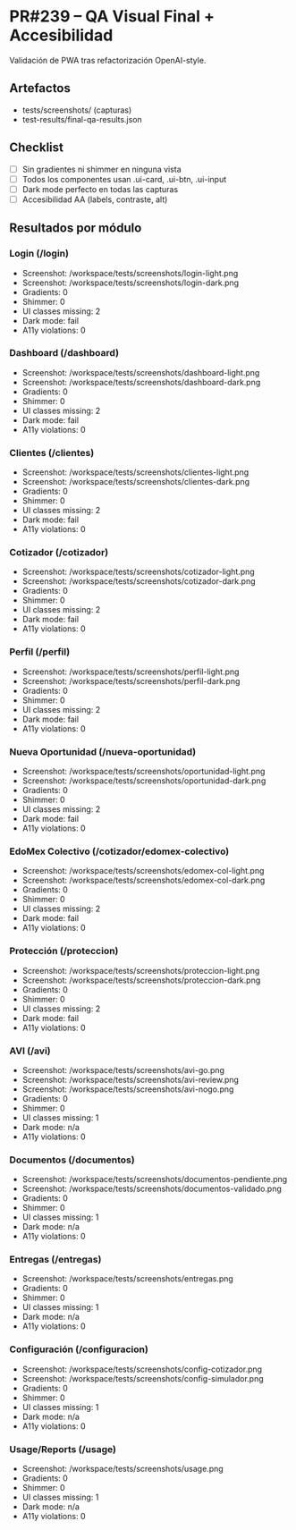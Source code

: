 # PR#239 – QA Visual Final + Accesibilidad

Validación de PWA tras refactorización OpenAI-style.

## Artefactos
- tests/screenshots/ (capturas)
- test-results/final-qa-results.json

## Checklist
- [ ] Sin gradientes ni shimmer en ninguna vista
- [ ] Todos los componentes usan .ui-card, .ui-btn, .ui-input
- [ ] Dark mode perfecto en todas las capturas
- [ ] Accesibilidad AA (labels, contraste, alt)

## Resultados por módulo

### Login (/login)
- Screenshot: /workspace/tests/screenshots/login-light.png
- Screenshot: /workspace/tests/screenshots/login-dark.png
- Gradients: 0
- Shimmer: 0
- UI classes missing: 2
- Dark mode: fail
- A11y violations: 0

### Dashboard (/dashboard)
- Screenshot: /workspace/tests/screenshots/dashboard-light.png
- Screenshot: /workspace/tests/screenshots/dashboard-dark.png
- Gradients: 0
- Shimmer: 0
- UI classes missing: 2
- Dark mode: fail
- A11y violations: 0

### Clientes (/clientes)
- Screenshot: /workspace/tests/screenshots/clientes-light.png
- Screenshot: /workspace/tests/screenshots/clientes-dark.png
- Gradients: 0
- Shimmer: 0
- UI classes missing: 2
- Dark mode: fail
- A11y violations: 0

### Cotizador (/cotizador)
- Screenshot: /workspace/tests/screenshots/cotizador-light.png
- Screenshot: /workspace/tests/screenshots/cotizador-dark.png
- Gradients: 0
- Shimmer: 0
- UI classes missing: 2
- Dark mode: fail
- A11y violations: 0

### Perfil (/perfil)
- Screenshot: /workspace/tests/screenshots/perfil-light.png
- Screenshot: /workspace/tests/screenshots/perfil-dark.png
- Gradients: 0
- Shimmer: 0
- UI classes missing: 2
- Dark mode: fail
- A11y violations: 0

### Nueva Oportunidad (/nueva-oportunidad)
- Screenshot: /workspace/tests/screenshots/oportunidad-light.png
- Screenshot: /workspace/tests/screenshots/oportunidad-dark.png
- Gradients: 0
- Shimmer: 0
- UI classes missing: 2
- Dark mode: fail
- A11y violations: 0

### EdoMex Colectivo (/cotizador/edomex-colectivo)
- Screenshot: /workspace/tests/screenshots/edomex-col-light.png
- Screenshot: /workspace/tests/screenshots/edomex-col-dark.png
- Gradients: 0
- Shimmer: 0
- UI classes missing: 2
- Dark mode: fail
- A11y violations: 0

### Protección (/proteccion)
- Screenshot: /workspace/tests/screenshots/proteccion-light.png
- Screenshot: /workspace/tests/screenshots/proteccion-dark.png
- Gradients: 0
- Shimmer: 0
- UI classes missing: 2
- Dark mode: fail
- A11y violations: 0

### AVI (/avi)
- Screenshot: /workspace/tests/screenshots/avi-go.png
- Screenshot: /workspace/tests/screenshots/avi-review.png
- Screenshot: /workspace/tests/screenshots/avi-nogo.png
- Gradients: 0
- Shimmer: 0
- UI classes missing: 1
- Dark mode: n/a
- A11y violations: 0

### Documentos (/documentos)
- Screenshot: /workspace/tests/screenshots/documentos-pendiente.png
- Screenshot: /workspace/tests/screenshots/documentos-validado.png
- Gradients: 0
- Shimmer: 0
- UI classes missing: 1
- Dark mode: n/a
- A11y violations: 0

### Entregas (/entregas)
- Screenshot: /workspace/tests/screenshots/entregas.png
- Gradients: 0
- Shimmer: 0
- UI classes missing: 1
- Dark mode: n/a
- A11y violations: 0

### Configuración (/configuracion)
- Screenshot: /workspace/tests/screenshots/config-cotizador.png
- Screenshot: /workspace/tests/screenshots/config-simulador.png
- Gradients: 0
- Shimmer: 0
- UI classes missing: 1
- Dark mode: n/a
- A11y violations: 0

### Usage/Reports (/usage)
- Screenshot: /workspace/tests/screenshots/usage.png
- Gradients: 0
- Shimmer: 0
- UI classes missing: 1
- Dark mode: n/a
- A11y violations: 0
